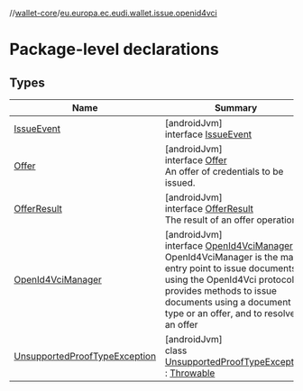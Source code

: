 //[wallet-core](../../index.md)/[eu.europa.ec.eudi.wallet.issue.openid4vci](index.md)

# Package-level declarations

## Types

| Name                                                                        | Summary                                                                                                                                                                                                                                                                       |
|-----------------------------------------------------------------------------|-------------------------------------------------------------------------------------------------------------------------------------------------------------------------------------------------------------------------------------------------------------------------------|
| [IssueEvent](-issue-event/index.md)                                         | [androidJvm]<br>interface [IssueEvent](-issue-event/index.md)                                                                                                                                                                                                                 |
| [Offer](-offer/index.md)                                                    | [androidJvm]<br>interface [Offer](-offer/index.md)<br>An offer of credentials to be issued.                                                                                                                                                                                   |
| [OfferResult](-offer-result/index.md)                                       | [androidJvm]<br>interface [OfferResult](-offer-result/index.md)<br>The result of an offer operation.                                                                                                                                                                          |
| [OpenId4VciManager](-open-id4-vci-manager/index.md)                         | [androidJvm]<br>interface [OpenId4VciManager](-open-id4-vci-manager/index.md)<br>OpenId4VciManager is the main entry point to issue documents using the OpenId4Vci protocol It provides methods to issue documents using a document type or an offer, and to resolve an offer |
| [UnsupportedProofTypeException](-unsupported-proof-type-exception/index.md) | [androidJvm]<br>class [UnsupportedProofTypeException](-unsupported-proof-type-exception/index.md) : [Throwable](https://kotlinlang.org/api/latest/jvm/stdlib/kotlin/-throwable/index.html)                                                                                    |
